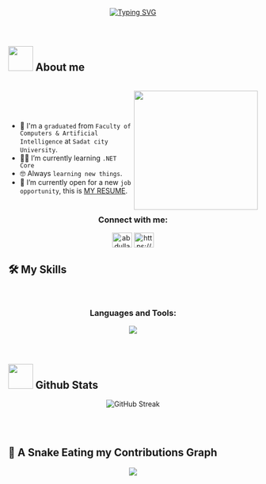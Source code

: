 <p align="center">
	<a href="https://git.io/typing-svg"><img src="https://readme-typing-svg.demolab.com?font=Fira+Code&weight=500&size=25&pause=1000&center=true&width=435&lines=Hi%2C+i'm+Abdullah+Shakdoufa;Software+Engineer;Backend+Developer" alt="Typing SVG" /></a>
</p>
<br>	

## <picture><img src = "https://github.com/7oSkaaa/7oSkaaa/blob/main/Images/about_me.gif?raw=true" width = 50px></picture> About me
<br>
<picture> <img align="right" src="https://github.com/7oSkaaa/7oSkaaa/blob/main/Images/Right_Side.gif?raw=true" height=240px width = 250px></picture>

<br><br>

- :school: I'm a `graduated` from `Faculty of Computers & Artificial Intelligence` at `Sadat city University`.
- :student: I’m currently learning `.NET Core`
- :nerd_face: Always `learning new things`.
- :thinking: I’m currently open for a new `job opportunity`, this is [MY RESUME](https://drive.google.com/file/d/1ZOoZQpyhnSUYY5qPaKAbKBTzJDvg-bvo/view?usp=sharing).
<br><br>

<div>	
	<h3 align="center">Connect with me:</h3>
	<p align="center">
	<a href="https://www.linkedin.com/in/abdullah-shakdoufa-0b491b236/" target="blank"><img align="center" src="https://raw.githubusercontent.com/rahuldkjain/github-profile-readme-generator/master/src/images/icons/Social/linked-in-alt.svg" alt="abdullah-shakdoufa-0b491b236" height="30" width="40" /></a>
	<a href="https://www.facebook.com/abdullah.shakdoufa/" target="blank"><img align="center" src="https://raw.githubusercontent.com/rahuldkjain/github-profile-readme-generator/master/src/images/icons/Social/facebook.svg" alt="https://www.facebook.com/abdullah.shakdoufa/" height="30" width="40" /></a>
	</p>
</div>

## 🛠️ My Skills
<br/>
<h3 align="center">Languages and Tools:</h3>
<p align="center">
  <a href="https://skillicons.dev">
    <img src="https://skillicons.dev/icons?i=html,css,js,express,nodejs,git,github,postman,postgres,mongodb,sequelize" />
  </a>
</p>
<br/>



## <picture> <img src = "https://github.com/7oSkaaa/7oSkaaa/blob/main/Images/Statistics.gif?raw=true" width = 50px>  </picture> Github Stats

<p align="center"><img src="https://github-readme-streak-stats.herokuapp.com?user=bedoshakdofa&theme=transparent" alt="GitHub Streak" /></p>

</br></br>
	
## 🐍 A Snake Eating my Contributions Graph
<p align = "center">
	<img src="https://github.com/YOUR_USERNAME/YOUR_USERNAME/blob/output/github-contribution-grid-snake.gif"/>
</p>
